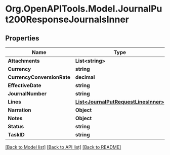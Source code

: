 # Org.OpenAPITools.Model.JournalPut200ResponseJournalsInner

## Properties

Name | Type | Description | Notes
------------ | ------------- | ------------- | -------------
**Attachments** | **List&lt;string&gt;** |  | [optional] 
**Currency** | **string** |  | [optional] 
**CurrencyConversionRate** | **decimal** |  | [optional] 
**EffectiveDate** | **string** |  | [optional] 
**JournalNumber** | **string** |  | [optional] 
**Lines** | [**List&lt;JournalPutRequestLinesInner&gt;**](JournalPutRequestLinesInner.md) |  | [optional] 
**Narration** | **Object** |  | [optional] 
**Notes** | **Object** |  | [optional] 
**Status** | **string** |  | [optional] 
**TaskID** | **string** |  | [optional] 

[[Back to Model list]](../README.md#documentation-for-models) [[Back to API list]](../README.md#documentation-for-api-endpoints) [[Back to README]](../README.md)


